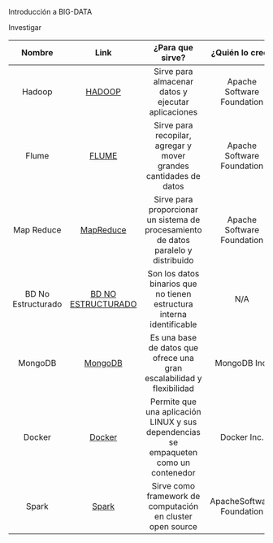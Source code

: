 Introducción a BIG-DATA

Investigar

|Nombre |Link   |¿Para que sirve? |¿Quién lo creo?
| :---:     | :---: | :---:           | :---:
|Hadoop| [HADOOP](https://hadoop.apache.org/) |Sirve para almacenar datos y ejecutar aplicaciones |Apache Software Foundation
|Flume| [FLUME](https://flume.apache.org/) | Sirve para recopilar, agregar y mover grandes cantidades de datos |Apache Software Foundation
|Map Reduce| [MapReduce](https://www.ibm.com/analytics/hadoop/mapreduce) | Sirve para proporcionar un sistema de procesamiento de datos paralelo y distribuido |Apache Software Foundation
|BD No Estructurado| [BD NO ESTRUCTURADO](http://BDNOESTRUCTURADO)|Son los datos binarios que no tienen estructura interna identificable |N/A
|MongoDB| [MongoDB](https://www.mongodb.com/es)|Es una base de datos que ofrece una gran escalabilidad y flexibilidad |MongoDB Inc.
|Docker| [Docker](https://www.docker.com/)|Permite que una aplicación LINUX y sus dependencias se empaqueten como un contenedor |Docker Inc.
|Spark| [Spark](https://spark.apache.org/)|Sirve como framework de computación en cluster open source |ApacheSoftware Foundation
